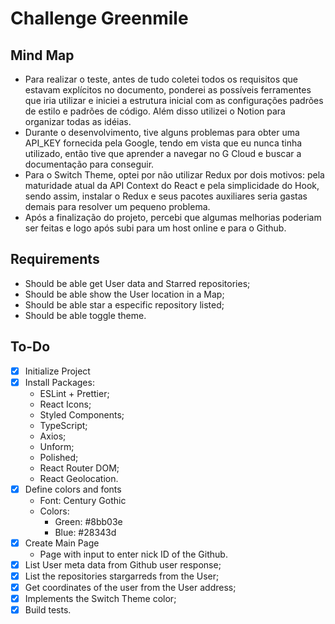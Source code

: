 # Challenge Greenmile

## Mind Map

- Para realizar o teste, antes de tudo coletei todos os requisitos que estavam explícitos no documento, ponderei as possíveis ferramentes que iria utilizar e iniciei a estrutura inicial com as configurações padrões de estilo e padrões de código. Além disso utilizei o Notion para organizar todas as idéias.
- Durante o desenvolvimento, tive alguns problemas para obter uma API_KEY fornecida pela Google, tendo em vista que eu nunca tinha utilizado, então tive que aprender a navegar no G Cloud e buscar a documentação para conseguir.
- Para o Switch Theme, optei por não utilizar Redux por dois motivos: pela maturidade atual da API Context do React e pela simplicidade do Hook, sendo assim, instalar o Redux e seus pacotes auxiliares seria gastas demais para resolver um pequeno problema.
- Após a finalização do projeto, percebi que algumas melhorias poderiam ser feitas e logo após subi para um host online e para o Github.

## Requirements

- Should be able get User data and Starred repositories;
- Should be able show the User location in a Map;
- Should be able star a especific repository listed;
- Should be able toggle theme.

## To-Do

- [x]  Initialize Project
- [x]  Install Packages:
    - ESLint + Prettier;
    - React Icons;
    - Styled Components;
    - TypeScript;
    - Axios;
    - Unform;
    - Polished;
    - React Router DOM;
    - React Geolocation.
- [x]  Define colors and fonts
    - Font: Century Gothic
    - Colors:
        - Green: #8bb03e
        - Blue: #28343d
- [x]  Create Main Page
    - Page with input to enter nick ID of the Github.
- [x]  List User meta data from Github user response;
- [x]  List the repositories stargarreds from the User;
- [x]  Get coordinates of the user from the User address;
- [x]  Implements the Switch Theme color;
- [x]  Build tests.
